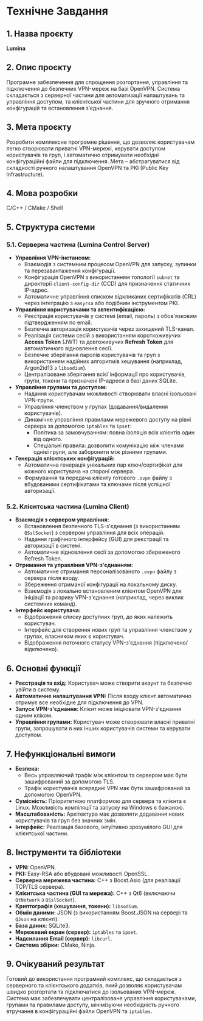 # **Технічне Завдання**

## 1. Назва проєкту

**Lumina**

## 2. Опис проєкту

Програмне забезпечення для спрощення розгортання, управління та підключення до безпечних VPN-мереж на базі OpenVPN. Система складається з серверної частини для автоматизації налаштувань та управління доступом, та клієнтської частини для зручного отримання конфігурацій та встановлення з'єднання.

## 3. Мета проєкту

Розробити комплексне програмне рішення, що дозволяє користувачам легко створювати приватні VPN-мережі, керувати доступом користувачів та груп, і автоматично отримувати необхідні конфігураційні файли для підключення. Мета – абстрагуватися від складності ручного налаштування OpenVPN та PKI (Public Key Infrastructure).

## 4. Мова розробки

C/C++ / CMake / Shell

## 5. Структура системи

### 5.1. Серверна частина (Lumina Control Server)

*   **Управління VPN-інстансом:**
    *   Взаємодія з системним процесом OpenVPN для запуску, зупинки та перезавантаження конфігурації.
    *   Конфігурація OpenVPN з використанням топології `subnet` та директорії `client-config-dir` (CCD) для призначення статичних IP-адрес.
    *   Автоматичне управління списком відкликаних сертифікатів (CRL) через інтеграцію з `easyrsa` або подібним інструментом PKI.
*   **Управління користувачами та автентифікацією:**
    *   Реєстрація користувачів у системі (email, пароль) з обов'язковим підтвердженням по email.
    *   Безпечна авторизація користувачів через захищений TLS-канал.
    *   Реалізація системи сесій з використанням короткоживучих **Access Token** (JWT) та довгоживучих **Refresh Token** для автоматичного відновлення сесії.
    *   Безпечне зберігання паролів користувачів та груп з використанням надійних алгоритмів хешування (наприклад, Argon2id13 з `libsodium`).
    *   Централізоване зберігання всієї інформації про користувачів, групи, токени та призначені IP-адреси в базі даних SQLite.
*   **Управління групами та доступом:**
    *   Надання користувачам можливості створювати власні ізольовані VPN-групи.
    *   Управління членством у групах (додавання/видалення користувачів).
    *   Динамічне управління правилами мережевого доступу на рівні сервера за допомогою `iptables` та `ipset`:
        *   Політика за замовчуванням: повна ізоляція всіх клієнтів один від одного.
        *   Спеціальні правила: дозволити комунікацію між членами однієї групи, але заборонити між різними групами.
*   **Генерація клієнтських конфігурацій:**
    *   Автоматична генерація унікальних пар ключ/сертифікат для кожного користувача на стороні сервера.
    *   Формування та передача клієнту готового `.ovpn` файлу з вбудованими сертифікатами та ключами після успішної авторизації.

### 5.2. Клієнтська частина (Lumina Client)

*   **Взаємодія з сервером управління:**
    *   Встановлення безпечного TLS-з'єднання (з використанням `QSslSocket`) з сервером управління для всіх операцій.
    *   Надання графічного інтерфейсу (GUI) для реєстрації та авторизації в системі.
    *   Автоматичне відновлення сесії за допомогою збереженого Refresh Token.
*   **Отримання та управління VPN-з'єднанням:**
    *   Автоматичне отримання персоналізованого `.ovpn` файлу з сервера після входу.
    *   Збереження отриманої конфігурації на локальному диску.
    *   Взаємодія з локально встановленим клієнтом OpenVPN для ініціації та розриву VPN-з'єднання (наприклад, через виклик системних команд).
*   **Інтерфейс користувача:**
    *   Відображення списку доступних груп, до яких належить користувач.
    *   Інтерфейс для створення нових груп та управління членством у групах, власником яких є користувач.
    *   Відображення поточного статусу VPN-з'єднання (підключено/відключено).

## 6. Основні функції

*   **Реєстрація та вхід:** Користувач може створити акаунт та безпечно увійти в систему.
*   **Автоматичне налаштування VPN:** Після входу клієнт автоматично отримує все необхідне для підключення до VPN.
*   **Запуск VPN-з'єднання:** Клієнт може ініціювати VPN-з'єднання одним кліком.
*   **Управління групами:** Користувач може створювати власні приватні групи, запрошувати в них інших користувачів системи та керувати доступом.

## 7. Нефункціональні вимоги

*   **Безпека:**
    *   Весь управляючий трафік між клієнтом та сервером має бути зашифрований за допомогою TLS.
    *   Трафік користувачів всередині VPN має бути зашифрований за допомогою OpenVPN.
*   **Сумісність:** Пріоритетною платформою для сервера та клієнта є Linux. Можливість компіляції та запуску на Windows є бажаною.
*   **Масштабованість:** Архітектура має дозволяти додавання нових користувачів та груп без значних змін.
*   **Інтерфейс:** Реалізація базового, інтуїтивно зрозумілого GUI для клієнтської частини.

## 8. Інструменти та бібліотеки

*   **VPN:** OpenVPN.
*   **PKI:** Easy-RSA або вбудовані можливості OpenSSL.
*   **Серверна мережева частина:** C++ з Boost.Asio (для реалізації TCP/TLS сервера).
*   **Клієнтська частина (GUI та мережа):** C++ з Qt6 (включаючи `QtNetwork` з `QSslSocket`).
*   **Криптографія (хешування, токени):** `libsodium`.
*   **Обмін даними:** JSON (з використанням Boost.JSON на сервері та `QJson` на клієнті).
*   **База даних:** SQLite3.
*   **Мережевий екран (сервер):** `iptables` та `ipset`.
*   **Надсилання Email (сервер):** `libcurl`.
*   **Система збірки:** CMake, Ninja.

## 9. Очікуваний результат

Готовий до використання програмний комплекс, що складається з серверного та клієнтського додатків, який дозволяє користувачам швидко розгортати та підключатися до ізольованих VPN-мереж. Система має забезпечувати централізоване управління користувачами, групами та правилами доступу, мінімізуючи необхідність ручного втручання в конфігураційні файли OpenVPN та `iptables`.
